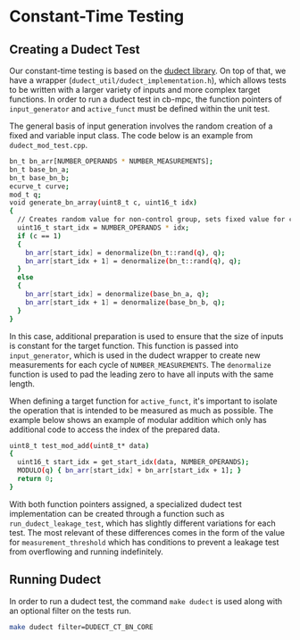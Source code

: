# Constant-Time Testing

## Creating a Dudect Test

Our constant-time testing is based on the [dudect library](https://github.com/oreparaz/dudect).
On top of that, we have a wrapper (`dudect_util/dudect_implementation.h`), which allows tests to be written with a larger variety of inputs and more complex target functions. In order to run a dudect test in cb-mpc, the function pointers of `input_generator` and `active_funct` must be defined within the unit test.

The general basis of input generation involves the random creation of a fixed and variable input class. The code below is an example from `dudect_mod_test.cpp`.

```bash
bn_t bn_arr[NUMBER_OPERANDS * NUMBER_MEASUREMENTS];
bn_t base_bn_a;
bn_t base_bn_b;
ecurve_t curve;
mod_t q;
void generate_bn_array(uint8_t c, uint16_t idx)
{
  // Creates random value for non-control group, sets fixed value for control group
  uint16_t start_idx = NUMBER_OPERANDS * idx;
  if (c == 1)
  {
    bn_arr[start_idx] = denormalize(bn_t::rand(q), q);
    bn_arr[start_idx + 1] = denormalize(bn_t::rand(q), q);
  }
  else
  {
    bn_arr[start_idx] = denormalize(base_bn_a, q);
    bn_arr[start_idx + 1] = denormalize(base_bn_b, q);
  }
}
```

In this case, additional preparation is used to ensure that the size of inputs is constant for the target function. This function is passed into `input_generator`, which is used in the dudect wrapper to create new measurements for each cycle of `NUMBER_MEASUREMENTS`. The `denormalize` function is used to pad the leading zero to have all inputs with the same length.

When defining a target function for `active_funct`, it's important to isolate the operation that is intended to be measured as much as possible. The example below shows an example of modular addition which only has additional code to access the index of the prepared data.

```bash
uint8_t test_mod_add(uint8_t* data)
{
  uint16_t start_idx = get_start_idx(data, NUMBER_OPERANDS);
  MODULO(q) { bn_arr[start_idx] + bn_arr[start_idx + 1]; }
  return 0;
}
```

With both function pointers assigned, a specialized dudect test implementation can be created through a function such as `run_dudect_leakage_test`, which has slightly different variations for each test. The most relevant of these differences comes in the form of the value for `measurement_threshold` which has conditions to prevent a leakage test from overflowing and running indefinitely.

## Running Dudect

In order to run a dudect test, the command `make dudect` is used along with an optional filter on the tests run.

```bash
make dudect filter=DUDECT_CT_BN_CORE
```
